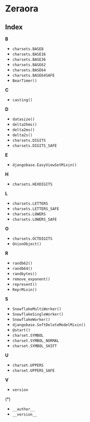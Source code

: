 # Zeraora

## Index

**B**

- `charsets.BASE8`
- `charsets.BASE16`
- `charsets.BASE36`
- `charsets.BASE62`
- `charsets.BASE64`
- `charsets.BASE64SAFE`
- `BearTimer()`

**C**

- `casting()`

**D**

- `datasize()`
- `delta2hms()`
- `delta2ms()`
- `delta2s()`
- `charsets.DIGITS`
- `charsets.DIGITS_SAFE`

**E**

- `djangobase.EasyViewSetMixin()`

**H**

- `charsets.HEXDIGITS`

**L**

- `charsets.LETTERS`
- `charsets.LETTERS_SAFE`
- `charsets.LOWERS`
- `charsets.LOWERS_SAFE`

**O**

- `charsets.OCTDIGITS`
- `OnionObject()`

**R**

- `randb62()`
- `randb64()`
- `randbytes()`
- `remove_exponent()`
- `represent()`
- `ReprMixin()`

**S**

- `SnowflakeMultiWorker()`
- `SnowflakeSingleWorker()`
- `SnowflakeWorker()`
- `djangobase.SoftDeleteModelMixin()`
- `@start()`
- `charset.SYMBOL`
- `charset.SYMBOL_NORMAL`
- `charset.SYMBOL_SHIFT`


**U**

- `charset.UPPERS`
- `charset.UPPERS_SAFE`

**V**

- `version`

(*)

- `__author__`
- `__version__`

